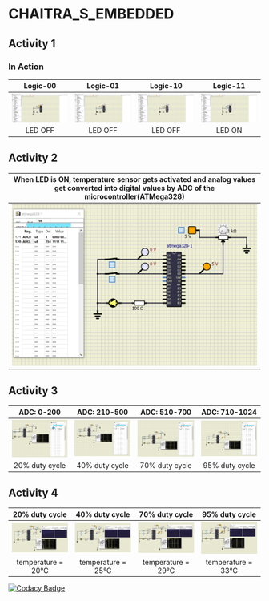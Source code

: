 # CHAITRA_S_EMBEDDED
## Activity 1

### In Action

|Logic-00|Logic-01|Logic-10|Logic-11|  
|:--:|:--:|:--:|:--:|  
|![Logic-00](simulation/Logic_00.png)|![Logic-01](simulation/Logic_01.png)|![Logic-10](simulation/Logic_10.png)|![Logic-11](simulation/Logic_11.png)|  
|LED OFF|LED OFF|LED OFF|LED ON| 

## Activity 2

| When LED is ON, temperature sensor gets activated and analog values get converted into digital values by ADC of the microcontroller(ATMega328)|
|:--:|
|![image](Images/Activity_2/activity_2.PNG)|

## Activity 3

|ADC: 0-200|ADC: 210-500|ADC: 510-700|ADC: 710-1024|
|:--:|:--:|:--:|:--:|
|![image](https://github.com/Chaitra15S/CHAITRA_S_EMBEDDED/blob/main/Images/Activity_3/Activity_3_20%25.PNG)|![image](https://github.com/Chaitra15S/CHAITRA_S_EMBEDDED/blob/main/Images/Activity_3/Activity_3_40%25.PNG)|![image](https://github.com/Chaitra15S/CHAITRA_S_EMBEDDED/blob/main/Images/Activity_3/Activity_3_70%25.PNG)|![image](https://github.com/Chaitra15S/CHAITRA_S_EMBEDDED/blob/main/Images/Activity_3/Activity_3_95%25.PNG)|
|20% duty cycle|40% duty cycle|70% duty cycle|95% duty cycle|

## Activity 4

|20% duty cycle|40% duty cycle|70% duty cycle|95% duty cycle|
|:--:|:--:|:--:|:--:|
|![image](https://github.com/Chaitra15S/CHAITRA_S_EMBEDDED/blob/main/Images/Activity_4/Activity_4_1.PNG)|![image](https://github.com/Chaitra15S/CHAITRA_S_EMBEDDED/blob/main/Images/Activity_4/Activity_4_2.PNG)|![image](https://github.com/Chaitra15S/CHAITRA_S_EMBEDDED/blob/main/Images/Activity_4/Activity_4_3.PNG)|![image](https://github.com/Chaitra15S/CHAITRA_S_EMBEDDED/blob/main/Images/Activity_4/Activity_4_4.PNG)|
|temperature = 20°C|temperature = 25°C|temperature = 29°C|temperature = 33°C|

[![Codacy Badge](https://app.codacy.com/project/badge/Grade/f478fe20d9114f268d47b2f393bfbe7a)](https://www.codacy.com/gh/Chaitra15S/CHAITRA_S_EMBEDDED/dashboard?utm_source=github.com&amp;utm_medium=referral&amp;utm_content=Chaitra15S/CHAITRA_S_EMBEDDED&amp;utm_campaign=Badge_Grade)
